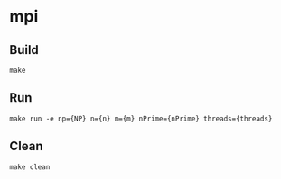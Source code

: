 # mpi

## Build
```shell
make
```

## Run
```shell
make run -e np={NP} n={n} m={m} nPrime={nPrime} threads={threads}
```

## Clean
```shell
make clean
```